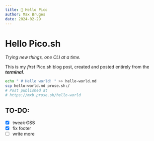 ```yaml
---
title: 👋 Hello Pico
author: Max Bruges
date: 2024-02-29
---
```


# Hello Pico.sh
*Trying new things, one CLI at a time.*

This is my *first* Pico.sh blog post, created and posted entirely from the ***terminal***.

```bash
echo " # Hello world! " >> hello-world.md
scp hello-world.md prose.sh:/
# Post published at 
# https://mxb.prose.sh/hello-world
```

## TO-DO:

- [x] ~~tweak CSS~~
- [x] fix footer
- [ ] write more
